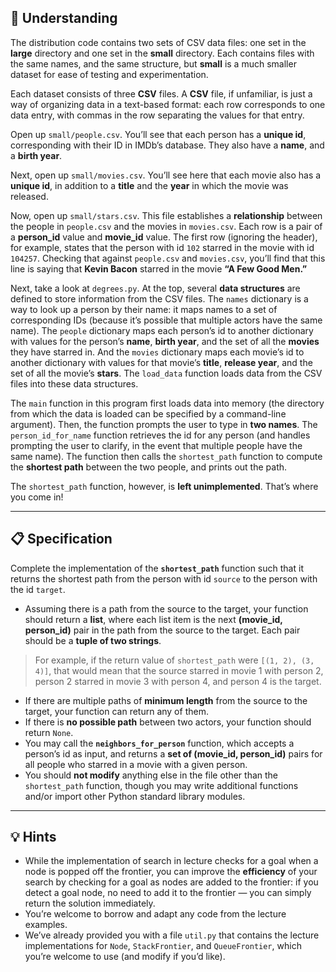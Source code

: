 ## 📘 Understanding

The distribution code contains two sets of CSV data files: one set in the **large** directory and one set in the **small** directory. Each contains files with the same names, and the same structure, but **small** is a much smaller dataset for ease of testing and experimentation.

Each dataset consists of three **CSV** files. A **CSV** file, if unfamiliar, is just a way of organizing data in a text-based format: each row corresponds to one data entry, with commas in the row separating the values for that entry.

Open up `small/people.csv`. You’ll see that each person has a **unique id**, corresponding with their ID in IMDb’s database. They also have a **name**, and a **birth year**.

Next, open up `small/movies.csv`. You’ll see here that each movie also has a **unique id**, in addition to a **title** and the **year** in which the movie was released.

Now, open up `small/stars.csv`. This file establishes a **relationship** between the people in `people.csv` and the movies in `movies.csv`. Each row is a pair of a **person_id** value and **movie_id** value. The first row (ignoring the header), for example, states that the person with id `102` starred in the movie with id `104257`. Checking that against `people.csv` and `movies.csv`, you’ll find that this line is saying that **Kevin Bacon** starred in the movie **“A Few Good Men.”**

Next, take a look at `degrees.py`. At the top, several **data structures** are defined to store information from the CSV files. The `names` dictionary is a way to look up a person by their name: it maps names to a set of corresponding IDs (because it’s possible that multiple actors have the same name). The `people` dictionary maps each person’s id to another dictionary with values for the person’s **name**, **birth year**, and the set of all the **movies** they have starred in. And the `movies` dictionary maps each movie’s id to another dictionary with values for that movie’s **title**, **release year**, and the set of all the movie’s **stars**. The `load_data` function loads data from the CSV files into these data structures.

The `main` function in this program first loads data into memory (the directory from which the data is loaded can be specified by a command-line argument). Then, the function prompts the user to type in **two names**. The `person_id_for_name` function retrieves the id for any person (and handles prompting the user to clarify, in the event that multiple people have the same name). The function then calls the `shortest_path` function to compute the **shortest path** between the two people, and prints out the path.

The `shortest_path` function, however, is **left unimplemented**. That’s where you come in!

---

## 📋 Specification
Complete the implementation of the **`shortest_path`** function such that it returns the shortest path from the person with id `source` to the person with the id `target`.

- Assuming there is a path from the source to the target, your function should return a **list**, where each list item is the next **(movie_id, person_id)** pair in the path from the source to the target. Each pair should be a **tuple of two strings**.

> For example, if the return value of `shortest_path` were `[(1, 2), (3, 4)]`, that would mean that the source starred in movie 1 with person 2, person 2 starred in movie 3 with person 4, and person 4 is the target.

- If there are multiple paths of **minimum length** from the source to the target, your function can return any of them.
- If there is **no possible path** between two actors, your function should return `None`.
- You may call the **`neighbors_for_person`** function, which accepts a person’s id as input, and returns a **set of (movie_id, person_id)** pairs for all people who starred in a movie with a given person.
- You should **not modify** anything else in the file other than the `shortest_path` function, though you may write additional functions and/or import other Python standard library modules.

---

## 💡 Hints

- While the implementation of search in lecture checks for a goal when a node is popped off the frontier, you can improve the **efficiency** of your search by checking for a goal as nodes are added to the frontier: if you detect a goal node, no need to add it to the frontier — you can simply return the solution immediately.
- You’re welcome to borrow and adapt any code from the lecture examples.
- We’ve already provided you with a file `util.py` that contains the lecture implementations for `Node`, `StackFrontier`, and `QueueFrontier`, which you’re welcome to use (and modify if you’d like).
